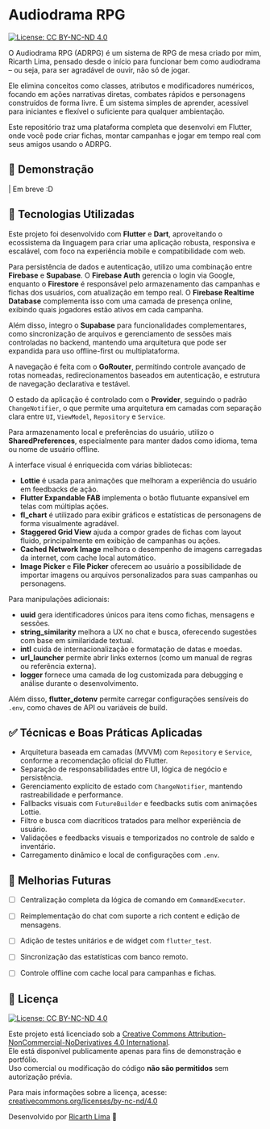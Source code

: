 
# Audiodrama RPG
[![License: CC BY-NC-ND 4.0](https://img.shields.io/badge/License-CC%20BY--NC--ND%204.0-lightgrey.svg)](http://creativecommons.org/licenses/by-nc-nd/4.0/)

O Audiodrama RPG (ADRPG) é um sistema de RPG de mesa criado por mim, Ricarth Lima, pensado desde o início para funcionar bem como audiodrama – ou seja, para ser agradável de ouvir, não só de jogar.

Ele elimina conceitos como classes, atributos e modificadores numéricos, focando em ações narrativas diretas, combates rápidos e personagens construídos de forma livre. É um sistema simples de aprender, acessível para iniciantes e flexível o suficiente para qualquer ambientação.

Este repositório traz uma plataforma completa que desenvolvi em Flutter, onde você pode criar fichas, montar campanhas e jogar em tempo real com seus amigos usando o ADRPG.


## 🎥 Demonstração

| Em breve :D


## 🚀 Tecnologias Utilizadas

Este projeto foi desenvolvido com **Flutter** e **Dart**, aproveitando o ecossistema da linguagem para criar uma aplicação robusta, responsiva e escalável, com foco na experiência mobile e compatibilidade com web.

Para persistência de dados e autenticação, utilizo uma combinação entre **Firebase** e **Supabase**. O **Firebase Auth** gerencia o login via Google, enquanto o **Firestore** é responsável pelo armazenamento das campanhas e fichas dos usuários, com atualização em tempo real. O **Firebase Realtime Database** complementa isso com uma camada de presença online, exibindo quais jogadores estão ativos em cada campanha.

Além disso, integro o **Supabase** para funcionalidades complementares, como sincronização de arquivos e gerenciamento de sessões mais controladas no backend, mantendo uma arquitetura que pode ser expandida para uso offline-first ou multiplataforma.

A navegação é feita com o **GoRouter**, permitindo controle avançado de rotas nomeadas, redirecionamentos baseados em autenticação, e estrutura de navegação declarativa e testável.

O estado da aplicação é controlado com o **Provider**, seguindo o padrão `ChangeNotifier`, o que permite uma arquitetura em camadas com separação clara entre `UI`, `ViewModel`, `Repository` e `Service`. 

Para armazenamento local e preferências do usuário, utilizo o **SharedPreferences**, especialmente para manter dados como idioma, tema ou nome de usuário offline.

A interface visual é enriquecida com várias bibliotecas:
- **Lottie** é usada para animações que melhoram a experiência do usuário em feedbacks de ação.
- **Flutter Expandable FAB** implementa o botão flutuante expansível em telas com múltiplas ações.
- **fl_chart** é utilizado para exibir gráficos e estatísticas de personagens de forma visualmente agradável.
- **Staggered Grid View** ajuda a compor grades de fichas com layout fluido, principalmente em exibição de campanhas ou ações.
- **Cached Network Image** melhora o desempenho de imagens carregadas da internet, com cache local automático.
- **Image Picker** e **File Picker** oferecem ao usuário a possibilidade de importar imagens ou arquivos personalizados para suas campanhas ou personagens.

Para manipulações adicionais:
- **uuid** gera identificadores únicos para itens como fichas, mensagens e sessões.
- **string_similarity** melhora a UX no chat e busca, oferecendo sugestões com base em similaridade textual.
- **intl** cuida de internacionalização e formatação de datas e moedas.
- **url_launcher** permite abrir links externos (como um manual de regras ou referência externa).
- **logger** fornece uma camada de log customizada para debugging e análise durante o desenvolvimento.

Além disso, **flutter_dotenv** permite carregar configurações sensíveis do `.env`, como chaves de API ou variáveis de build.



## ✅ Técnicas e Boas Práticas Aplicadas

- Arquitetura baseada em camadas (MVVM) com `Repository` e `Service`, conforme a recomendação oficial do Flutter.
- Separação de responsabilidades entre UI, lógica de negócio e persistência.
- Gerenciamento explícito de estado com `ChangeNotifier`, mantendo rastreabilidade e performance.
- Fallbacks visuais com `FutureBuilder` e feedbacks sutis com animações Lottie.
- Filtro e busca com diacríticos tratados para melhor experiência de usuário.
- Validações e feedbacks visuais e temporizados no controle de saldo e inventário.
- Carregamento dinâmico e local de configurações com `.env`.



## 📌 Melhorias Futuras

- [ ] Centralização completa da lógica de comando em `CommandExecutor`.
- [ ] Reimplementação do chat com suporte a rich content e edição de mensagens.
- [ ] Adição de testes unitários e de widget com `flutter_test`.
- [ ] Sincronização das estatísticas com banco remoto.
- [ ] Controle offline com cache local para campanhas e fichas.



## 📄 Licença

[![License: CC BY-NC-ND 4.0](https://img.shields.io/badge/License-CC%20BY--NC--ND%204.0-lightgrey.svg)](http://creativecommons.org/licenses/by-nc-nd/4.0/)

Este projeto está licenciado sob a [Creative Commons Attribution-NonCommercial-NoDerivatives 4.0 International](http://creativecommons.org/licenses/by-nc-nd/4.0/).  
Ele está disponível publicamente apenas para fins de demonstração e portfólio.  
Uso comercial ou modificação do código **não são permitidos** sem autorização prévia.


Para mais informações sobre a licença, acesse: [creativecommons.org/licenses/by-nc-nd/4.0](https://creativecommons.org/licenses/by-nc-nd/4.0/)



Desenvolvido por [Ricarth Lima](https://www.github.com/ricarthlima) 💙
